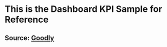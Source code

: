 # This is the Dashboard KPI Sample for Reference

## Source: [Goodly](https://www.youtube.com/watch?v=V8JDApD9IRc)
